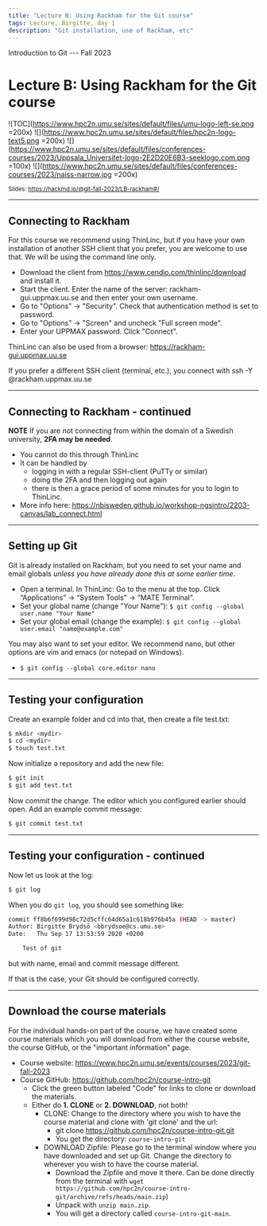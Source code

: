 ```yaml
---
title: "Lecture B: Using Rackham for the Git course"
tags: Lecture, Birgitte, day 1
description: "Git installation, use of Rackham, etc"
---
```


Introduction to Git --- Fall 2023
# Lecture B: Using Rackham for the Git course

<!-- .slide: data-background="#ffffff" -->

<!-- Lecture material made by Birgitte Brydsö for the version of the course that was given in fall 2020. Lecture was first given by Birgitte Brydsö in fall 2020. 
Minor modifications done for the fall 2021 and 2022 versions of the course. For the 2023 version of the course the machine was changed from Kebnekaise to Rackham. -->

![TOC](https://www.hpc2n.umu.se/sites/default/files/umu-logo-left-se.png =200x)  ![](https://www.hpc2n.umu.se/sites/default/files/hpc2n-logo-text5.png =200x)  ![](https://www.hpc2n.umu.se/sites/default/files/conferences-courses/2023/Uppsala_Universitet-logo-2E2D20E6B3-seeklogo.com.png =100x) ![](https://www.hpc2n.umu.se/sites/default/files/conferences-courses/2023/naiss-narrow.jpg =200x)

<small>Slides: https://hackmd.io/@git-fall-2023/LB-rackham#/</small>

---

## Connecting to Rackham

<!-- .slide: style="font-size: 28px;" -->

For this course we recommend using ThinLinc, but if you have your own installation of another SSH client that you prefer, you are welcome to use that. We will be using the command line only. 

* Download the client from https://www.cendio.com/thinlinc/download and install it.
* Start the client. Enter the name of the server: rackham-gui.uppmax.uu.se and then enter your own username.
* Go to "Options" -> "Security". Check that authentication method is set to password.
* Go to "Options" -> "Screen" and uncheck "Full screen mode".
* Enter your UPPMAX password. Click "Connect".

ThinLinc can also be used from a browser: https://rackham-gui.uppmax.uu.se

If you prefer a different SSH client (terminal, etc.), you connect with ssh -Y <user>@rackham.uppmax.uu.se

---

## Connecting to Rackham - continued

<!-- .slide: style="font-size: 30px;" -->

**NOTE** If you are not connecting from within the domain of a Swedish university, **2FA may be needed**.
    
* You cannot do this through ThinLinc
* It can be handled by
    * logging in with a regular SSH-client (PuTTy or similar)
    * doing the 2FA and then logging out again
    * there is then a grace period of some minutes for you to login to ThinLinc. 
* More info here: https://nbisweden.github.io/workshop-ngsintro/2203-canvas/lab_connect.html   

---

## Setting up Git

<!-- .slide: style="font-size: 28px;" -->

Git is already installed on Rackham, but you need to set your name and email globals *unless you have already done this at some earlier time*. 

* Open a terminal. In ThinLinc: Go to the menu at the top. Click “Applications” → “System Tools” → “MATE Terminal”.
* Set your global name (change "Your Name"): 
  `$ git config --global user.name "Your Name"`
* Set your global email (change the example): 
  `$ git config --global user.email "name@example.com"` 

You may also want to set your editor. We recommend nano, but other options are vim and emacs (or notepad on Windows). 

* `$ git config --global core.editor nano`

---

## Testing your configuration 

<!-- .slide: style="font-size: 32px;" -->

Create an example folder and cd into that, then create a file test.txt: 

```bash
$ mkdir <mydir> 
$ cd <mydir>
$ touch test.txt
```

Now initialize a repository and add the new file:

```bash
$ git init
$ git add test.txt
```

Now *commit* the change. The editor which you configured earlier should open. Add an example commit message:

```bash
$ git commit test.txt 
```

---

## Testing your configuration - continued

<!-- .slide: style="font-size: 32px;" -->

Now let us look at the log:

```bash
$ git log
```

When you do `git log`, you should see something like: 

```bash
commit ff8b6f699d98c72d5cffc64d65a1c618b976b45a (HEAD -> master)
Author: Birgitte Brydsö <bbrydsoe@cs.umu.se>
Date:   Thu Sep 17 13:53:59 2020 +0200

    Test of git
```

but with name, email and commit message different.

If that is the case, your Git should be configured correctly. 

---

## Download the course materials

<!-- .slide: style="font-size: 20px;" -->

For the individual hands-on part of the course, we have created some course materials which you will download from either the course website, the course GitHub, or the "important information" page. 

* Course website: https://www.hpc2n.umu.se/events/courses/2023/git-fall-2023
* Course GitHub: https://github.com/hpc2n/course-intro-git
  - Click the green button labeled "Code" for links to clone or download the materials. 
  - Either do **1. CLONE** or **2. DOWNLOAD**, not both! 
    - CLONE: Change to the directory where you wish to have the course material and clone with 'git clone' and the url: 
      - git clone https://github.com/hpc2n/course-intro-git.git
      - You get the directory: `course-intro-git`
    - DOWNLOAD Zipfile: Please go to the terminal window where you have downloaded and set up Git. Change the directory to wherever you wish to have the course material. 
      - Download the Zipfile and move it there. Can be done directly from the terminal with `wget https://github.com/hpc2n/course-intro-git/archive/refs/heads/main.zip`)
      - Unpack with `unzip main.zip`. 
      - You will get a directory called `course-intro-git-main`.  
    
    

